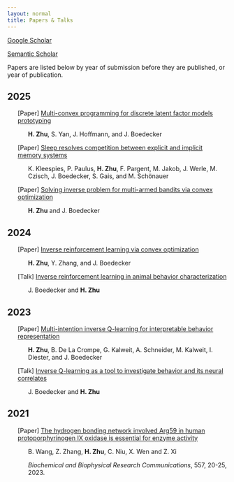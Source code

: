 ```yaml
---
layout: normal
title: Papers & Talks
---
```


[Google Scholar](https://scholar.google.com/citations?user=bWdrl34AAAAJ&hl=en)

[Semantic Scholar](https://www.semanticscholar.org/author/Hao-Zhu/2268311007)

Papers are listed below by year of submission before they are published, or year of publication.

## 2025

<ul>
[Paper] <a href="papers/mcp_dlfm.html">Multi-convex programming for discrete latent factor models prototyping</a>
<ul><b>H. Zhu</b>, S. Yan, J. Hoffmann, and J. Boedecker</ul>
</ul>

<ul>
[Paper] <a href="papers/sleep_memory_system.html">Sleep resolves competition between explicit and implicit memory systems</a>
<ul>K. Kleespies, P. Paulus, <b>H. Zhu</b>, F. Pargent, M. Jakob, J. Werle, M. Czisch, J. Boedecker, S. Gais, and M. Schönauer</ul>
</ul>

<ul>
[Paper] <a href="papers/cvx_imab.html">Solving inverse problem for multi-armed bandits via convex optimization</a>
<ul><b>H. Zhu</b> and J. Boedecker</ul>
</ul>

## 2024

<ul>
[Paper] <a href="papers/cvx_irl.html">Inverse reinforcement learning via convex optimization</a>
<ul><b>H. Zhu</b>, Y. Zhang, and J. Boedecker</ul>
</ul>

<ul>
[Talk] <a href="papers/bcf2024miirl.html">Inverse reinforcement learning in animal behavior characterization</a>
<ul>J. Boedecker and <b>H. Zhu</b></ul>
</ul>

## 2023

<ul>
[Paper] <a href="papers/miiql.html">Multi-intention inverse Q-learning for interpretable behavior representation</a>
<ul><b>H. Zhu</b>, B. De La Crompe, G. Kalweit, A. Schneider, M. Kalweit, I. Diester, and J. Boedecker</ul>
</ul>

<ul>
[Talk] <a href="papers/for5159_2023.html">Inverse Q-learning as a tool to investigate behavior and its neural correlates</a>
<ul>J. Boedecker and <b>H. Zhu</b></ul>
</ul>

## 2021

<ul>
[Paper] <a href="papers/arg59_hppo.html">The hydrogen bonding network involved Arg59 in human protoporphyrinogen IX oxidase is essential for enzyme activity</a>
<ul>B. Wang, Z. Zhang, <b>H. Zhu</b>, C. Niu, X. Wen and Z. Xi</ul>
<ul><em>Biochemical and Biophysical Research Communications</em>, 557, 20-25, 2023.</ul>
</ul>

